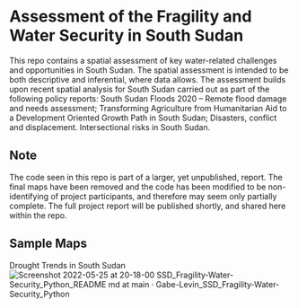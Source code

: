 # Assessment of the Fragility and Water Security in South Sudan
This repo contains a spatial assessment of key water-related challenges and opportunities in South Sudan. The spatial assessment is intended to be both descriptive and inferential, where data allows. The assessment builds upon recent spatial analysis for South Sudan carried out as part of the following policy reports: South Sudan Floods 2020 – Remote flood damage and needs assessment; Transforming Agriculture from Humanitarian Aid to a Development Oriented Growth Path in South Sudan; Disasters, conflict and displacement. Intersectional risks in South Sudan. 

## Note
The code seen in this repo is part of a larger, yet unpublished, report. The final maps have been removed and the code has been modified to be non-identifying of project participants, and therefore may seem only partially complete. The full project report will be published shortly, and shared here within the repo.

## Sample Maps
Drought Trends in South Sudan
![Screenshot 2022-05-25 at 20-18-00 SSD_Fragility-Water-Security_Python_README md at main · Gabe-Levin_SSD_Fragility-Water-Security_Python](https://user-images.githubusercontent.com/28809110/170337952-96b8a50e-70b9-4e9d-b27e-87cc572ea26b.png)
